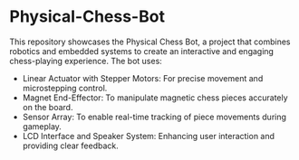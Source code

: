 # Physical-Chess-Bot
This repository showcases the Physical Chess Bot, a project that combines robotics and embedded systems to create an interactive and engaging chess-playing experience.
The bot uses:
- Linear Actuator with Stepper Motors: For precise movement and microstepping control.
- Magnet End-Effector: To manipulate magnetic chess pieces accurately on the board.
- Sensor Array: To enable real-time tracking of piece movements during gameplay.
- LCD Interface and Speaker System: Enhancing user interaction and providing clear feedback.
